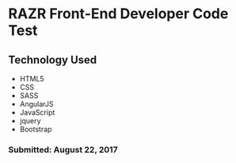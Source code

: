 # RAZR Front-End Developer Code Test

## Technology Used

* HTML5
* CSS
* SASS
* AngularJS
* JavaScript
* jquery
* Bootstrap

### Submitted: August 22, 2017
